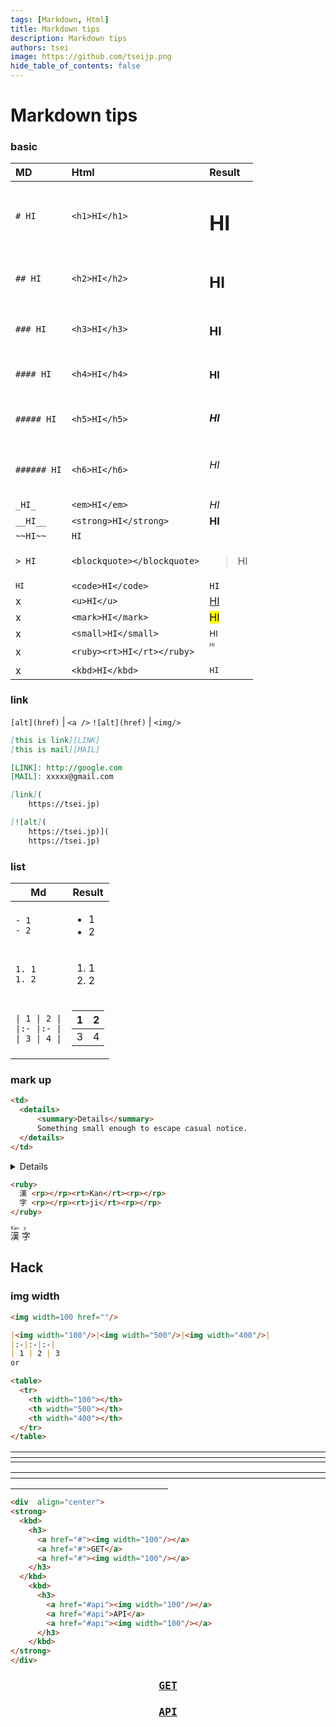 ```yaml
---
tags: [Markdown, Html]
title: Markdown tips
description: Markdown tips
authors: tsei
image: https://github.com/tseijp.png
hide_table_of_contents: false
---
```


# Markdown tips
### basic
| MD | Html | Result |
|:-|:-|:-|
| `# HI` | `<h1>HI</h1>` | <h1>HI</h1> |
| `## HI` | `<h2>HI</h2>` | <h2>HI</h2> |
| `### HI` | `<h3>HI</h3>` | <h3>HI</h3> |
| `#### HI` | `<h4>HI</h4>` | <h4>HI</h4> |
| `##### HI` | `<h5>HI</h5>` | <h5>HI</h5> |
| `###### HI` | `<h6>HI</h6>` | <h6>HI</h6> |
| `_HI_` | `<em>HI</em>` | <em>HI</em> |
| `__HI__` | `<strong>HI</strong>` | <strong>HI</strong>
| `~~HI~~` | `HI`
| `> HI` | `<blockquote></blockquote>` | <blockquote>HI</blockquote> |
| <code>`HI`</code> | `<code>HI</code>` | <code>HI</code> | <!--`\`code\`` | `<code><pre></pre><code>` -→
| x | `<u>HI</u>` | <u>HI</u> |
| x | `<mark>HI</mark>` | <mark>HI</mark> |
| x | `<small>HI</small>` | <small>HI</small> |
| x | `<ruby><rt>HI</rt></ruby>` | <ruby><rt>HI</rt></ruby> |
| x | `<kbd>HI</kbd>` | <kbd>HI</kbd> |

### link
`[alt](href)` | `<a />`
`![alt](href)` | `<img/>`

```md
[this is link][LINK]
[this is mail][MAIL]

[LINK]: http://google.com
[MAIL]: xxxxx@gmail.com

[link](
    https://tsei.jp)

[![alt](
    https://tsei.jp)](
    https://tsei.jp)
```

### list

<table>
  <thead>
    <tr>
      <th colspan="1">Md</th>
      <th colspan="1">Result</th>
    </tr>
  </thead>
  <tbody>
    <tr>
      <td>
        <code>- 1<br/>- 2</code>
      </td>
      <td>
        <ul><li>1</li><li>2</li></ul>
      </td>
    </tr>
    <tr>
      <td>
        <code>1. 1<br/>1. 2</code>
      </td>
      <td>
        <ol><li>1</li><li>2</li></ol>
      </td>
    </tr>
    <tr>
      <td>
        <code>| 1 | 2 |<br/>|:- |:- |<br/>| 3 | 4 |</code>
      </td>
      <td>
        <table>
            <thead>
                <tr>
                    <th>1</th>
                    <th>2</th>
                </tr>
            </thead>
            <tbody>
                <tr>
                    <td>3</td>
                    <td>4</td>
                </tr>
            </tbody>
        </table>
      </td>
    </tr>
  </tbody>
</table>

### mark up

```md
<td>
  <details>
      <summary>Details</summary>
      Something small enough to escape casual notice.
  </details>
</td>
```

<td>
  <details>
      <summary>Details</summary>
      Something small enough to escape casual notice.
  </details>
</td>

```md
<ruby>
  漢 <rp></rp><rt>Kan</rt><rp></rp>
  字 <rp></rp><rt>ji</rt><rp></rp>
</ruby>
```

<ruby>
  漢 <rp></rp><rt>Kan</rt><rp></rp>
  字 <rp></rp><rt>ji</rt><rp></rp>
</ruby>

## Hack
### img width
```md
<img width=100 href=""/>
```

```md
|<img width="100"/>|<img width="500"/>|<img width="400"/>|  
|:-|:-|:-|
| 1 | 2 | 3
or

<table>
  <tr>
    <th width="100"></th>
    <th width="500"></th>
    <th width="400"></th>
  </tr>
</table>
```

|<img width="100"/>|<img width="500"/>|<img width="400"/>|  
|:-|:-|:-|
|  |  |  |

<table>
  <tr>
    <th width="100"></th>
    <th width="500"></th>
    <th width="400"></th>
  </tr>
</table>

<hr width="50%" />


```md
<div  align="center">
<strong>
  <kbd>
    <h3>
      <a href="#"><img width="100"/></a>
      <a href="#">GET</a>
      <a href="#"><img width="100"/></a>
    </h3>
  </kbd>
    <kbd>
      <h3>
        <a href="#api"><img width="100"/></a>
        <a href="#api">API</a>
        <a href="#api"><img width="100"/></a>
      </h3>
    </kbd>
</strong>
</div>
```

<div  align="center">
<strong>
  <kbd>
    <h3>
      <a href="#"><img width="100"/></a>
      <a href="#">GET</a>
      <a href="#"><img width="100"/></a>
    </h3>
  </kbd>
    <kbd>
      <h3>
        <a href="#api"><img width="100"/></a>
        <a href="#api">API</a>
        <a href="#api"><img width="100"/></a>
      </h3>
    </kbd>
</strong>
</div>
